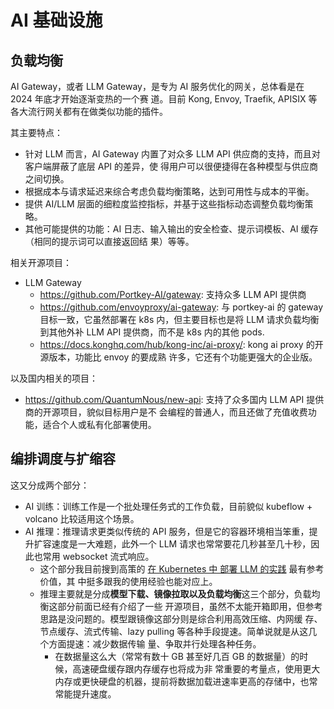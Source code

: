 # AI 基础设施

## 负载均衡

AI Gateway，或者 LLM Gateway，是专为 AI 服务优化的网关，总体看是在 2024 年底才开始逐渐变热的一个赛
道。目前 Kong, Envoy, Traefik, APISIX 等各大流行网关都有在做类似功能的插件。

其主要特点：

- 针对 LLM 而言，AI Gateway 内置了对众多 LLM API 供应商的支持，而且对客户端屏蔽了底层 API 的差异，使
  得用户可以很便捷得在各种模型与供应商之间切换。
- 根据成本与请求延迟来综合考虑负载均衡策略，达到可用性与成本的平衡。
- 提供 AI/LLM 层面的细粒度监控指标，并基于这些指标动态调整负载均衡策略。
- 其他可能提供的功能：AI 日志、输入输出的安全检查、提示词模板、AI 缓存（相同的提示词可以直接返回结
  果）等等。

相关开源项目：

- LLM Gateway
  - https://github.com/Portkey-AI/gateway: 支持众多 LLM API 提供商
  - https://github.com/envoyproxy/ai-gateway: 与 portkey-ai 的 gateway 目标一致，它虽然部署在 k8s
    内，但主要目标也是将 LLM 请求负载均衡到其他外补 LLM API 提供商，而不是 k8s 内的其他 pods.
  - https://docs.konghq.com/hub/kong-inc/ai-proxy/: kong ai proxy 的开源版本，功能比 envoy 的要成熟
    许多，它还有个功能更强大的企业版。

以及国内相关的项目：

- https://github.com/QuantumNous/new-api: 支持了众多国内 LLM API 提供商的开源项目，貌似目标用户是不
  会编程的普通人，而且还做了充值收费功能，适合个人或私有化部署使用。

## 编排调度与扩缩容

这又分成两个部分：

- AI 训练：训练工作是一个批处理任务式的工作负载，目前貌似 kubeflow + volcano 比较适用这个场景。
- AI 推理：推理请求更类似传统的 API 服务，但是它的容器环境相当笨重，提升扩容速度是一大难题，此外一个
  LLM 请求也常常要花几秒甚至几十秒，因此也常用 websocket 流式响应。
  - 这个部分我目前搜到高策的
    [在 Kubernetes 中 部署 LLM 的实践](https://zhuanlan.zhihu.com/p/16078952166) 最有参考价值，其
    中挺多跟我的使用经验也能对应上。
  - 推理主要就是分成**模型下载、镜像拉取以及负载均衡**这三个部分，负载均衡这部分前面已经有介绍了一些
    开源项目，虽然不太能开箱即用，但参考思路是没问题的。模型跟镜像这部分则是综合利用高效压缩、内网缓
    存、节点缓存、流式传输、lazy pulling 等各种手段提速。简单说就是从这几个方面提速：减少数据传输
    量、争取并行处理各种任务。
    - 在数据量这么大（常常有数十 GB 甚至好几百 GB 的数据量）的时候，高速硬盘缓存跟内存缓存也将成为非
      常重要的考量点，使用更大内存或更快硬盘的机器，提前将数据加载进速率更高的存储中，也常常能提升速度。
